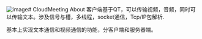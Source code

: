 ![image](https://github.com/BiT020925/CloudMeeting/assets/138146292/706b540e-8857-4533-9973-c377ba4d2bfc)# CloudMeeting
About 客户端基于QT，可以传输视频，音频，同时可以传输文本。涉及信号与槽，多线程，socket通信，Tcp/IP包解析. 


基本上实现文本通信和视频通信的功能，分客户端和服务器端。
